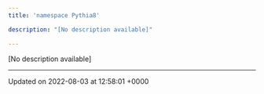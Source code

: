 ```yaml
---
title: 'namespace Pythia8'

description: "[No description available]"

---
```







[No description available]






-------------------------------

Updated on 2022-08-03 at 12:58:01 +0000